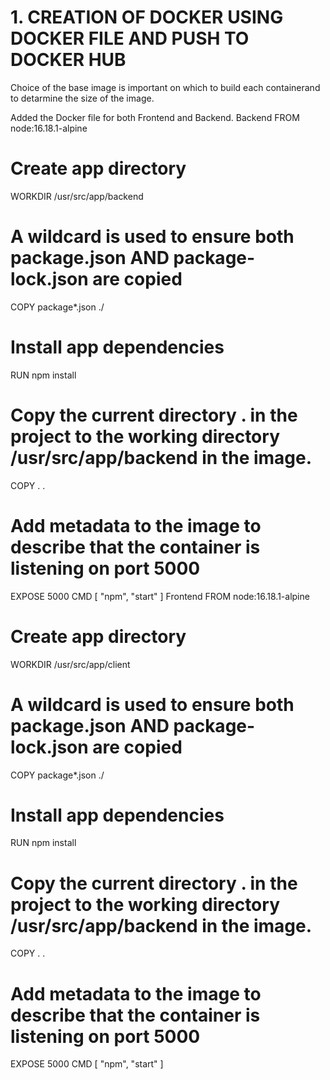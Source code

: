 # 1. CREATION OF DOCKER USING DOCKER FILE AND PUSH TO DOCKER HUB

Choice of the base image is important on which to build each containerand to detarmine the size of the image.

Added the Docker file for both Frontend and Backend.
Backend
FROM node:16.18.1-alpine
# Create app directory
WORKDIR /usr/src/app/backend
# A wildcard is used to ensure both package.json AND package-lock.json are copied
COPY package*.json ./
# Install app dependencies
RUN npm install
# Copy the current directory . in the project to the working directory /usr/src/app/backend in the image.
COPY . .
# Add metadata to the image to describe that the container is listening on port 5000
EXPOSE 5000
CMD [ "npm", "start" ]
Frontend
FROM node:16.18.1-alpine
# Create app directory
WORKDIR /usr/src/app/client
# A wildcard is used to ensure both package.json AND package-lock.json are copied
COPY package*.json ./
# Install app dependencies
RUN npm install
# Copy the current directory . in the project to the working directory /usr/src/app/backend in the image.
COPY . .
# Add metadata to the image to describe that the container is listening on port 5000
EXPOSE 5000
CMD [ "npm", "start" ]



